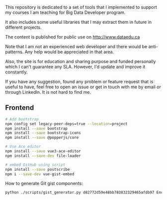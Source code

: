 This repository is dedicated to a set of tools that I implemented
to support my courses I am teaching for Big Data Developer program.

It also includes some useful libraries that I may extract them in
future in different projects.

The content is published for public use on http://www.dataedu.ca

Note that I am not an experienced web developer and there would be
anti-patterns. Any help would be appreciated in that area.

Also, the site is for education and sharing purpose and funded
personally which I can't guarantee any SLA. However, I'd update
and improve it constantly.

If you have any suggestion, found any problem or feature request
that is useful to have, feel free to open an issue or get in touch
with me by email or through LinkedIn. It is not hard to find me.

## Frontend

```bash
# Add bootstrap
npm config set legacy-peer-deps=true --location=project
npm install --save bootstrap
npm install --save bootstrap-icons
npm install --save @popperjs/core

# Use Ace editor
npm install --save vue3-ace-editor
npm install --save-dev file-loader

# embed GitHub using script
npm install --save postscribe
npm i --save-dev vue-gist-embed
```

How to generate Git gist components:

```bash
python ./scripts/gist_generator.py d82772d59e48bb783832329465afdb97 EncodingGist
```